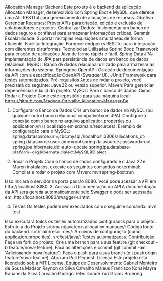 Allocation Manager Backend
Este projeto é o backend da aplicação Allocation Manager, desenvolvido com Spring Boot e MySQL, que oferece uma API RESTful para gerenciamento de alocações de recursos.
Objetivo
Gerenciar Recursos: Prover APIs para criação, edição e exclusão de colaboradores e projetos.
Centralizar Dados: Implementar um banco de dados seguro e confiável para armazenar informações críticas.
Garantir Escalabilidade: Suportar múltiplas requisições simultâneas de forma eficiente.
Facilitar Integração: Fornecer endpoints RESTful para integração com diferentes plataformas.
Tecnologias Utilizadas
Spring Boot: Framework para criação de aplicações Java de forma rápida e fácil.
Spring Data JPA: Implementação do JPA para persistência de dados em banco de dados relacional.
MySQL: Banco de dados relacional utilizado para armazenar as informações do sistema.
Springdoc OpenAPI: Geração de documentação da API com a especificação OpenAPI (Swagger UI).
JUnit: Framework para testes automatizados.
Pré-requisitos
Antes de rodar o projeto, você precisará do seguinte:
Java 22 ou versão superior.
Maven: Para gerenciar dependências e build do projeto.
MySQL: Para o banco de dados.
Como Rodar o Projeto
Clone este repositório para sua máquina local:
https://github.com/Madson-Carvalho/Allocation-Manager-Be
1. Configurar o Banco de Dados
Crie um banco de dados no MySQL (ou qualquer outro banco relacional compatível com JPA).
Configure a conexão com o banco no arquivo application.properties ou application.yml (localizado em src/main/resources).
Exemplo de configuração para o MySQL:
spring.datasource.url=jdbc:mysql://localhost:3306/allocations_db
spring.datasource.username=root
spring.datasource.password=root
spring.jpa.hibernate.ddl-auto=update
spring.jpa.database-platform=org.hibernate.dialect.MySQL8Dialect

2. Rodar o Projeto
Com o banco de dados configurado e o Java 22 e Maven instalados, execute os seguintes comandos no terminal:
Compilar e rodar o projeto com Maven:
mvn spring-boot:run

Isso iniciará o servidor na porta padrão 8080. Você pode acessar a API em http://localhost:8080.
3. Acessar a Documentação da API
A documentação da API será gerada automaticamente pelo Swagger e pode ser acessada em:
http://localhost:8080/swagger-ui.html

4. Testes
Os testes podem ser executados com o seguinte comando:
mvn test

Isso executará todos os testes automatizados configurados para o projeto.
Estrutura do Projeto
src/main/java/com.allocation.manager/: Código fonte do backend.
src/main/resources/: Arquivos de configuração (como application.properties).
src/test/java/: Testes automatizados.
Contribuição
Faça um fork do projeto.
Crie uma branch para a sua feature (git checkout -b feature/nova-feature).
Faça as alterações e commit (git commit -am 'Adicionando nova feature').
Faça o push para a sua branch (git push origin feature/nova-feature).
Abra um Pull Request.
Licença
Este projeto está licenciado sob a MIT License.
Equipe de Desenvolvimento
Gabriel Monteiro de Souza
Madson Raynon da Silva Carvalho
Mateus Francisco Kons
Mayra Kauane da Silva Carvalho
Rodrigo Teles Dondé
Yuri Grams Broering
